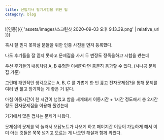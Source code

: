 ```yaml
---
title: 산업기사 필기시험을 위한 팁
category: blog
---
```


![인증]({{ 'assets/images/스크린샷 2020-09-03 오후 9.13.39.png' | relative_url }})

혹시 잘 믿지 못하실 분들을 위한 인증 사진을 먼저 등록했다.

나도 후기들을 잘 믿지 못하고 문제집을 사서 두 번정도 정독을하고 시험을 봤는데

우선 후기들의 내용처럼 A, B 유형만 이해한다면 충분히 통과할 수 있다. (시나공 문제집 기준)

그런데 개인적인 생각으로는 A, B, C 를 가볍게 한 번 훑고 전자문제집?을 통해 문제를 여러 번 풀고 암기하는 게  좋은 거 같다.

마침 이동시간이 한 시간이 넘었고 밤을 새게돼서 이동시간 +  1시간 정도해서 총 2시간정도 전자문제집을 이용해 풀었는데

거기에서 많은 겹치는 문제가 나왔다.

문제집의 문제를 막 눌러서 오답노트가 나오게 하고 페이지간 이동이 가능하게 해서 이미  아는 것들은 쭉쭉 넘기고 모르는 게 나오면 해설과 함께 외웠다.
